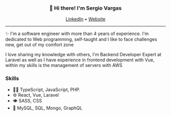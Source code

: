 <h3 align="center">👋 Hi there! I'm Sergio Vargas</h3>
<p align="center">
  <a href="https://www.linkedin.com/in/sergio-vargas-luna-0ab587104/">LinkedIn</a> •
  <a href="seevaaluu.com">Website</a>
</p>

---
✨ I'm a software engineer with more than 4 years of experience. I'm dedicated to Web programming, self-taught and I like to face challenges
new, get out of my comfort zone 

I love sharing my knowledge with others, I'm Backend Developer Expert at Laravel as well as I have experience in frontend development with Vue, within my skills is the management of servers with AWS


### Skills
- 👨‍💻 TypeScript, JavaScript, PHP.
- ⚙️ React, Vue, Laravel
- 👁️ SASS, CSS
- 💽 MySQL, SQL, Mongo, GraphQL

<!--
**seevaaluu/seevaaluu** is a ✨ _special_ ✨ repository because its `README.md` (this file) appears on your GitHub profile.

Here are some ideas to get you started:

- 🔭 I’m currently working on ...
- 🌱 I’m currently learning ...
- 👯 I’m looking to collaborate on ...
- 🤔 I’m looking for help with ...
- 💬 Ask me about ...
- 📫 How to reach me: ...
- 😄 Pronouns: ...
- ⚡ Fun fact: ...
-->
